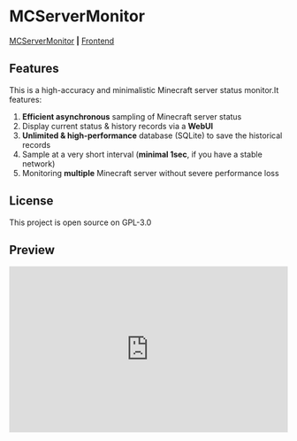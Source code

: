 # MCServerMonitor

[MCServerMonitor](https://github.com/CaSilicate-dev/MCSrvMonitor) **|** [Frontend](https://github.com/CaSilicate-dev/MCSrvMonitor-Frontend)

## Features

This is a high-accuracy and minimalistic Minecraft server status monitor.It features:

1. **Efficient asynchronous** sampling of Minecraft server status
2. Display current status & history records via a **WebUI**
3. **Unlimited & high-performance** database (SQLite) to save the historical records
4. Sample at a very short interval (**minimal 1sec**, if you have a stable network)
5. Monitoring **multiple** Minecraft server without severe performance loss

## License

This project is open source on GPL-3.0 

## Preview
<iframe src="https://mcsrvmon.casilicate.org/" width="100%" height="300" style="border: none"></iframe>